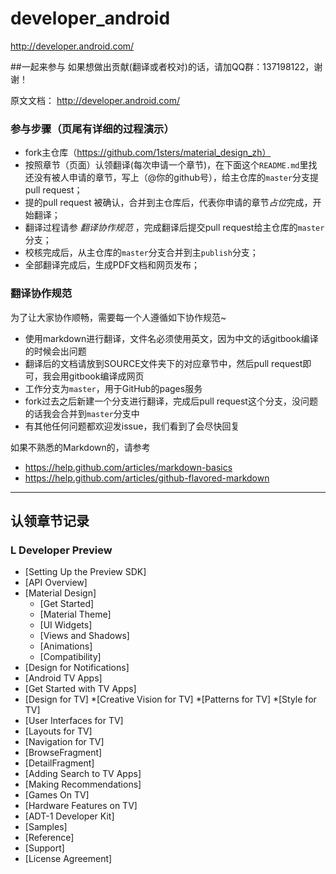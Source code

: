 developer_android
=================

http://developer.android.com/


##一起来参与
如果想做出贡献(翻译或者校对)的话，请加QQ群：137198122，谢谢！

原文文档：
<http://developer.android.com/>


### 参与步骤（页尾有详细的过程演示）
* fork主仓库（https://github.com/1sters/material_design_zh）
* 按照章节（页面）认领翻译(每次申请一个章节)，在下面这个`README.md`里找还没有被人申请的章节，写上（@你的github号），给主仓库的`master`分支提pull request；
* 提的pull request 被确认，合并到主仓库后，代表你申请的章节*占位*完成，开始翻译；
* 翻译过程请参 *翻译协作规范* ，完成翻译后提交pull request给主仓库的`master`分支；
* 校核完成后，从主仓库的`master`分支合并到主`publish`分支；
* 全部翻译完成后，生成PDF文档和网页发布；

### 翻译协作规范
为了让大家协作顺畅，需要每一个人遵循如下协作规范~

- 使用markdown进行翻译，文件名必须使用英文，因为中文的话gitbook编译的时候会出问题
- 翻译后的文档请放到SOURCE文件夹下的对应章节中，然后pull request即可，我会用gitbook编译成网页
- 工作分支为`master`，用于GitHub的pages服务
- fork过去之后新建一个分支进行翻译，完成后pull request这个分支，没问题的话我会合并到`master`分支中
- 有其他任何问题都欢迎发issue，我们看到了会尽快回复


如果不熟悉的Markdown的，请参考

- <https://help.github.com/articles/markdown-basics>
- <https://help.github.com/articles/github-flavored-markdown>

***

## 认领章节记录

### L Developer Preview 

* [Setting Up the Preview SDK]
* [API Overview]
* [Material Design]
  * [Get Started]
  * [Material Theme]
  * [UI Widgets]
  * [Views and Shadows]
  * [Animations]
  * [Compatibility]
 * [Design for Notifications]
 * [Android TV Apps]
  * [Get Started with TV Apps]
  * [Design for TV]
   *[Creative Vision for TV]
   *[Patterns for TV]
   *[Style for TV]
  * [User Interfaces for TV]
   * [Layouts for TV]
   * [Navigation for TV]
   * [BrowseFragment]
   * [DetailFragment]
   * [Adding Search to TV Apps]
   * [Making Recommendations]
  * [Games On TV]
  * [Hardware Features on TV]
  * [ADT-1 Developer Kit]
 * [Samples]
 * [Reference]
 * [Support]
 * [License Agreement]

